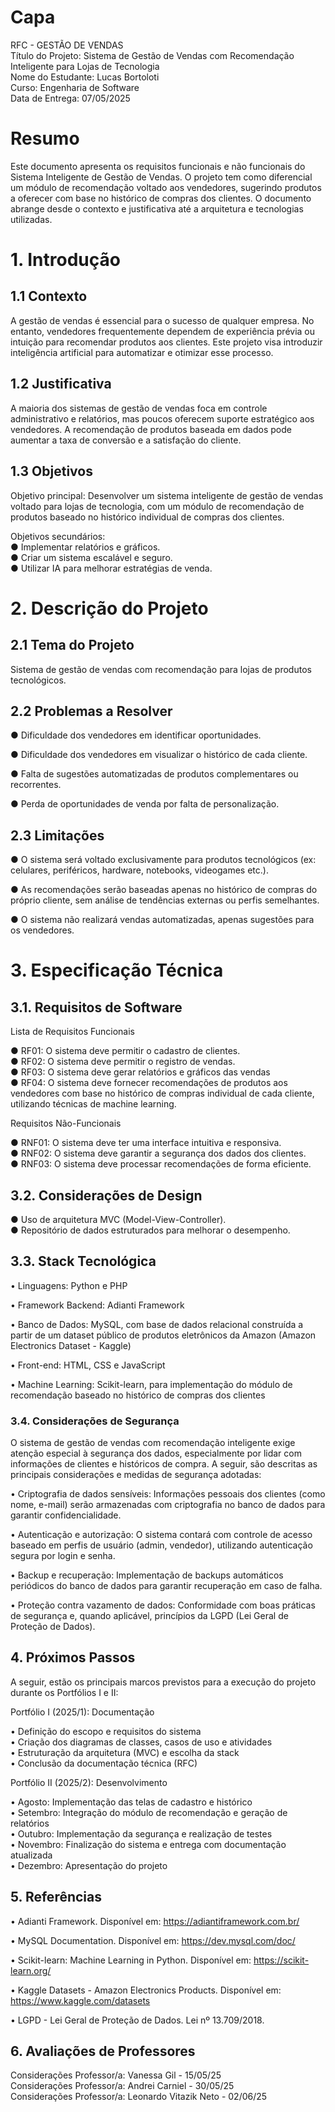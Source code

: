 # Capa
RFC - GESTÃO DE VENDAS  
Título do Projeto: Sistema de Gestão de Vendas com Recomendação Inteligente para Lojas de Tecnologia  
Nome do Estudante: Lucas Bortoloti  
Curso: Engenharia de Software  
Data de Entrega: 07/05/2025  

# Resumo
Este documento apresenta os requisitos funcionais e não funcionais do Sistema Inteligente de Gestão de Vendas. O projeto tem como diferencial um módulo de recomendação voltado aos vendedores, sugerindo produtos a oferecer com base no histórico de compras dos clientes. O documento abrange desde o contexto e justificativa até a arquitetura e tecnologias utilizadas.

# 1. Introdução

## 1.1 Contexto
A gestão de vendas é essencial para o sucesso de qualquer empresa. No entanto, vendedores frequentemente dependem de experiência prévia ou intuição para recomendar produtos aos clientes. Este projeto visa introduzir inteligência artificial para automatizar e otimizar esse processo.

## 1.2 Justificativa
A maioria dos sistemas de gestão de vendas foca em controle administrativo e relatórios, mas poucos oferecem suporte estratégico aos vendedores. A recomendação de produtos baseada em dados pode aumentar a taxa de conversão e a satisfação do cliente. 

## 1.3 Objetivos
Objetivo principal: Desenvolver um sistema inteligente de gestão de vendas voltado para lojas de tecnologia, com um módulo de recomendação de produtos baseado no histórico individual de compras dos clientes.

Objetivos secundários:  
● Implementar relatórios e gráficos.   
● Criar um sistema escalável e seguro.   
● Utilizar IA para melhorar estratégias de venda.  

# 2. Descrição do Projeto

## 2.1 Tema do Projeto
Sistema de gestão de vendas com recomendação para lojas de produtos tecnológicos.

## 2.2 Problemas a Resolver  
●   Dificuldade dos vendedores em identificar oportunidades.

●   Dificuldade dos vendedores em visualizar o histórico de cada cliente.

●   Falta de sugestões automatizadas de produtos complementares ou recorrentes.

●   Perda de oportunidades de venda por falta de personalização.

## 2.3 Limitações 
●   O sistema será voltado exclusivamente para produtos tecnológicos (ex: celulares, periféricos, hardware, notebooks, videogames etc.).

●   As recomendações serão baseadas apenas no histórico de compras do próprio cliente, sem análise de tendências externas ou perfis semelhantes.

●   O sistema não realizará vendas automatizadas, apenas sugestões para os vendedores.

# 3. Especificação Técnica

## 3.1. Requisitos de Software
Lista de Requisitos Funcionais

● RF01: O sistema deve permitir o cadastro de clientes.  
● RF02: O sistema deve permitir o registro de vendas.  
● RF03: O sistema deve gerar relatórios e gráficos das vendas  
● RF04: O sistema deve fornecer recomendações de produtos aos vendedores com base no histórico de compras individual de cada cliente, utilizando técnicas de machine learning.  

Requisitos Não-Funcionais  

● RNF01: O sistema deve ter uma interface intuitiva e responsiva.  
● RNF02: O sistema deve garantir a segurança dos dados dos clientes.  
● RNF03: O sistema deve processar recomendações de forma eficiente.  

## 3.2. Considerações de Design
● Uso de arquitetura MVC (Model-View-Controller).  
● Repositório de dados estruturados para melhorar o desempenho.  

## 3.3. Stack Tecnológica
• Linguagens: Python e PHP

• Framework Backend: Adianti Framework

• Banco de Dados: MySQL, com base de dados relacional construída a partir de um dataset público de produtos eletrônicos da Amazon (Amazon Electronics Dataset - Kaggle)

• Front-end: HTML, CSS e JavaScript

• Machine Learning: Scikit-learn, para implementação do módulo de recomendação baseado no histórico de compras dos clientes

### 3.4. Considerações de Segurança

O sistema de gestão de vendas com recomendação inteligente exige atenção especial à segurança dos dados, especialmente por lidar com informações de clientes e históricos de compra. A seguir, são descritas as principais considerações e medidas de segurança adotadas:

• Criptografia de dados sensíveis: Informações pessoais dos clientes (como nome, e-mail) serão armazenadas com criptografia no banco de dados para garantir confidencialidade.

• Autenticação e autorização: O sistema contará com controle de acesso baseado em perfis de usuário (admin, vendedor), utilizando autenticação segura por login e senha.

• Backup e recuperação: Implementação de backups automáticos periódicos do banco de dados para garantir recuperação em caso de falha.

• Proteção contra vazamento de dados: Conformidade com boas práticas de segurança e, quando aplicável, princípios da LGPD (Lei Geral de Proteção de Dados).

## 4. Próximos Passos

A seguir, estão os principais marcos previstos para a execução do projeto durante os Portfólios I e II:  

Portfólio I (2025/1): Documentação  

• Definição do escopo e requisitos do sistema  
• Criação dos diagramas de classes, casos de uso e atividades  
• Estruturação da arquitetura (MVC) e escolha da stack  
• Conclusão da documentação técnica (RFC)  

Portfólio II (2025/2): Desenvolvimento  

• Agosto: Implementação das telas de cadastro e histórico  
• Setembro: Integração do módulo de recomendação e geração de relatórios  
• Outubro: Implementação da segurança e realização de testes  
• Novembro: Finalização do sistema e entrega com documentação atualizada  
• Dezembro: Apresentação do projeto  

## 5. Referências

• Adianti Framework. Disponível em: https://adiantiframework.com.br/

• MySQL Documentation. Disponível em: https://dev.mysql.com/doc/

• Scikit-learn: Machine Learning in Python. Disponível em: https://scikit-learn.org/

• Kaggle Datasets - Amazon Electronics Products. Disponível em: https://www.kaggle.com/datasets

• LGPD - Lei Geral de Proteção de Dados. Lei nº 13.709/2018.

## 6. Avaliações de Professores

Considerações Professor/a: Vanessa Gil - 15/05/25  
Considerações Professor/a: Andrei Carniel - 30/05/25  
Considerações Professor/a: Leonardo Vitazik Neto - 02/06/25